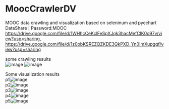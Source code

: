 # MoocCrawlerDV
MOOC data crawling and visualization based on seleninum and pyechart  
DataShare | Password:MOOC  
https://drive.google.com/file/d/1WHhcCeKclFeSpXJqk3hacMefClK0o97v/view?usp=sharing, https://drive.google.com/file/d/1z0obKSREZQZKDE3QkPXD_Yn0ImXupgqf/view?usp=sharing 

some crawling results  
![image](https://github.com/UMR-kira/MoocCrawlerDV/assets/113828450/52a6e060-806c-4151-bdc8-7a8cb693d732)
![image](https://github.com/UMR-kira/MoocCrawlerDV/assets/113828450/bbd3be6f-df93-4687-afe1-759d51ff5e96)  

Some visualization results  
p1![image](https://github.com/UMR-kira/MoocCrawlerDV/assets/113828450/393e304b-2104-4e17-948a-bd9cd1054c17)  
p2![image](https://github.com/UMR-kira/MoocCrawlerDV/assets/113828450/f38b422a-1956-4807-b168-2b782f58a5fb)  
p3![image](https://github.com/UMR-kira/MoocCrawlerDV/assets/113828450/2f11bce3-e8b3-4cd7-9b7b-777e02da2eaa)  
p4![image](https://github.com/UMR-kira/MoocCrawlerDV/assets/113828450/cce605af-b5fb-47c7-b91b-8f796d15135d)  
p5![image](https://github.com/UMR-kira/MoocCrawlerDV/assets/113828450/bc634f46-78e7-451f-841b-1e67cca4021b)  

